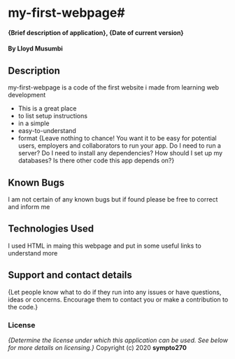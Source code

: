 # my-first-webpage# 
#### {Brief description of application}, {Date of current version}
#### By **Lloyd Musumbi**
## Description
my-first-webpage is a code of the first website i made from learning web development 
* This is a great place
* to list setup instructions
* in a simple
* easy-to-understand
* format
{Leave nothing to chance! You want it to be easy for potential users, employers and collaborators to run your app. Do I need to run a server? Do I need to install any dependencies? How should I set up my databases? Is there other code this app depends on?}
## Known Bugs
I am not certain of any known bugs but if found please be free to correct and inform me
## Technologies Used
I used HTML  in maing this webpage and put in some useful links to understand more 
## Support and contact details
{Let people know what to do if they run into any issues or have questions, ideas or concerns.  Encourage them to contact you or make a contribution to the code.}
### License
*{Determine the license under which this application can be used.  See below for more details on licensing.}*
Copyright (c) 2020 **sympto270**
  
